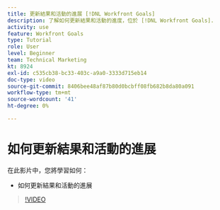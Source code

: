 ```yaml
---
title: 更新結果和活動的進展 [!DNL Workfront Goals]
description: 了解如何更新結果和活動的進度，位於 [!DNL Workfront Goals].
activity: use
feature: Workfront Goals
type: Tutorial
role: User
level: Beginner
team: Technical Marketing
kt: 8924
exl-id: c535cb38-bc33-403c-a9a0-3333d715eb14
doc-type: video
source-git-commit: 8406bee48af87b80d0bcbff08fb682b8da80a091
workflow-type: tm+mt
source-wordcount: '41'
ht-degree: 0%

---
```


# 如何更新結果和活動的進展

在此影片中，您將學習如何：

* 如何更新結果和活動的進展

>[!VIDEO](https://video.tv.adobe.com/v/335196/?quality=12&learn=on)
